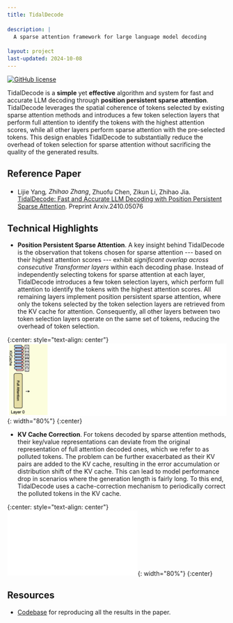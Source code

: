 ```yaml
---
title: TidalDecode

description: |
  A sparse attention framework for large language model decoding

layout: project
last-updated: 2024-10-08
---
```


[![GitHub license](http://dmlc.github.io/img/apache2.svg)](./LICENSE)

TidalDecode is a **simple** yet **effective** algorithm and system for fast and accurate LLM decoding through **position persistent
sparse attention**. TidalDecode leverages the spatial coherence of tokens selected by
existing sparse attention methods and introduces a few token selection layers that
perform full attention to identify the tokens with the highest attention scores, while
all other layers perform sparse attention with the pre-selected tokens. This design
enables TidalDecode to substantially reduce the overhead of token selection for
sparse attention without sacrificing the quality of the generated results.

## Reference Paper

- Lijie Yang<sup>*</sup>, Zhihao Zhang<sup>*</sup>, Zhuofu Chen, Zikun Li, Zhihao Jia. [TidalDecode: Fast and Accurate LLM Decoding with Position Persistent Sparse Attention](data/pdf/TidalDecode.pdf).
  Preprint Arxiv.2410.05076

## Technical Highlights

- **Position Persistent Sparse Attention**. A key insight behind TidalDecode is the observation that tokens chosen for sparse attention
  --- based on their highest attention scores --- exhibit *significant overlap across consecutive Transformer layers* within each decoding phase.
  Instead of independently selecting tokens for sparse attention at each layer, TidalDecode introduces a few token selection layers, which perform full attention
  to identify the tokens with the highest attention scores. All remaining layers implement position persistent sparse attention, where only the tokens selected by
  the token selection layers are retrieved from the KV cache for attention. Consequently, all other layers between two token selection layers operate on the same
  set of tokens, reducing the overhead of token selection.
  
{:center: style="text-align: center"}
![image](/img/tidaldecode/TidalDecode-GIF.gif){: width="80%"}
{:center}

- **KV Cache Correction**. For tokens decoded by sparse attention methods, their key/value representations can deviate from the original representation of full attention decoded ones,
  which we refer to as polluted tokens. The problem can be further exacerbated as their KV pairs are added to the KV cache, resulting in the error accumulation or distribution shift of
  the KV cache. This can lead to model performance drop in scenarios where the generation length is fairly long. To this end, TidalDecode uses a cache-correction mechanism to periodically correct
  the polluted tokens in the KV cache.
  
{:center: style="text-align: center"}
![image](/img/tidaldecode/Cache-Correction.pdf){: width="80%"}
{:center}

## Resources
- [Codebase](https://github.com/DerrickYLJ/TidalDecode) for reproducing all the results in the paper.
